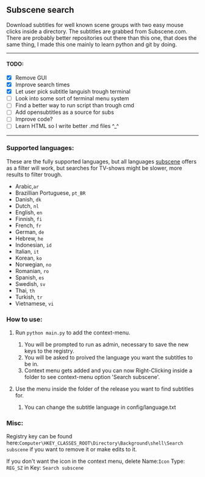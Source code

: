 ## Subscene search

Download subtitles for well known scene groups with two easy mouse clicks inside a directory. The subtitles are grabbed from Subscene.com.
There are probably better repositories out there than this one, that does the same thing, I made this one mainly to learn python and git by doing.

---

#### TODO:
- [x] Remove GUI
- [x] Improve search times
- [x] Let user pick subtitle languish trough terminal 
- [ ] Look into some sort of terminal menu system
- [ ] Find a better way to run script than trough cmd
- [ ] Add opensubtitles as a source for subs
- [ ] Improve code?
- [ ] Learn HTML so I write better .md files ^_^
---

### Supported languages:

These are the fully supported languages, but all languages [subscene](https://u.subscene.com/filter) offers as a filter will work, but searches for TV-shows might be slower, more results to filter trough.

- Arabic,`ar`
- Brazillian Portuguese, `pt_BR`
- Danish, `dk`
- Dutch, `nl`
- English, `en`
- Finnish, `fi`
- French, `fr`
- German, `de`
- Hebrew, `he`
- Indonesian, `id`
- Italian, `it`
- Korean, `ko`
- Norwegian, `no`
- Romanian, `ro`
- Spanish, `es`
- Swedish, `sv`
- Thai, `th`
- Turkish, `tr`
- Vietnamese, `vi`

### How to use:

1. Run `python main.py` to add the context-menu.
   1. You will be prompted to run as admin, necessary to save the new keys to the registry.
   2. You will be asked to proived the language you want the subtitles to be in.
   3. Context menu gets added and you can now Right-Clicking inside a folder to see context-menu option 'Search subscene'.

2. Use the menu inside the folder of the release you want to find subtitles for.
   1. You can change the subtitle language in config/language.txt

### Misc:

Registry key can be found here:`Computer\HKEY_CLASSES_ROOT\Directory\Background\shell\Search subscene` if you want to remove it or make edits to it.

<p>

If you don't want the icon in the context menu, delete Name:`Icon` Type: `REG_SZ` in Key: `Search subscene`

